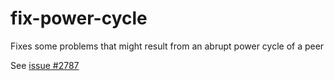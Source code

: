 # fix-power-cycle
Fixes some problems that might result from an abrupt power cycle of a peer

See [issue #2787](https://github.com/subutai-io/peer-os/issues/2786)

